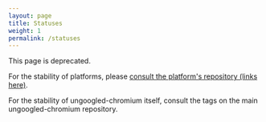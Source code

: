 ```yaml
---
layout: page
title: Statuses
weight: 1
permalink: /statuses
---
```


This page is deprecated.

For the stability of platforms, please [consult the platform's repository (links here)](https://github.com/Eloston/ungoogled-chromium/blob/master/docs/platforms.md).

For the stability of ungoogled-chromium itself, consult the tags on the main ungoogled-chromium repository.
